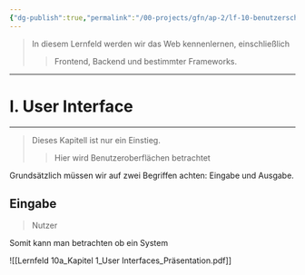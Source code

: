 ```yaml
---
{"dg-publish":true,"permalink":"/00-projects/gfn/ap-2/lf-10-benutzerschnittstellen-gestalten-und-entwickeln/","tags":["GFN/LF10","inProgress"],"noteIcon":"","updated":"2024-08-26T23:41:36.417+02:00"}
---
```


>In diesem Lernfeld werden wir das Web kennenlernen, einschließlich
>>Frontend, Backend und bestimmter Frameworks.
___
# I. User Interface
___
>Dieses Kapitell ist nur ein Einstieg.
>>Hier wird Benutzeroberflächen betrachtet

Grundsätzlich müssen wir auf zwei Begriffen achten: Eingabe und Ausgabe.
## Eingabe
>Nutzer

Somit kann man betrachten ob ein System 


![[Lernfeld 10a_Kapitel 1_User Interfaces_Präsentation.pdf]]
